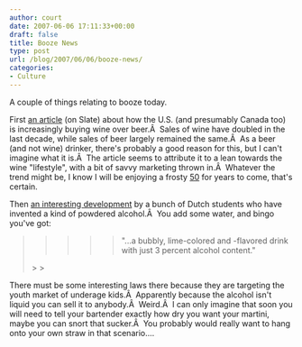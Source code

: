 ```yaml
---
author: court
date: 2007-06-06 17:11:33+00:00
draft: false
title: Booze News
type: post
url: /blog/2007/06/06/booze-news/
categories:
- Culture
---
```


A couple of things relating to booze today.

First [an article](http://slate.com/id/2167292/) (on Slate) about how the U.S. (and presumably Canada too) is increasingly buying wine over beer.Â  Sales of wine have doubled in the last decade, while sales of beer largely remained the same.Â  As a beer (and not wine) drinker, there's probably a good reason for this, but I can't imagine what it is.Â  The article seems to attribute it to a lean towards the wine "lifestyle", with a bit of savvy marketing thrown in.Â  Whatever the trend might be, I know I will be enjoying a frosty [50](http://www.labatt.com/english/lbc_brands/fam/fb_50.html) for years to come, that's certain.

Then [an interesting development](http://www.cnn.com/2007/WORLD/europe/06/06/powdered.booze.reut/index.html?eref=rss_topstories) by a bunch of Dutch students who have invented a kind of powdered alcohol.Â  You add some water, and bingo you've got:


<blockquote>

> 
> <blockquote>

>> 
>> <blockquote>"...a bubbly, lime-colored and -flavored drink with just 3 percent alcohol content."</blockquote>
>> 
>> 
</blockquote>
> 
> 
</blockquote>


There must be some interesting laws there because they are targeting the youth market of underage kids.Â  Apparently because the alcohol isn't liquid you can sell it to anybody.Â  Weird.Â  I can only imagine that soon you will need to tell your bartender exactly how dry you want your martini, maybe you can snort that sucker.Â  You probably would really want to hang onto your own straw in that scenario....
